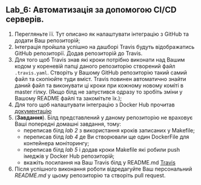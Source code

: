 
## Lab_6: Автоматизація за допомогою CI/CD серверів.

1. Перегляньте її. Тут описано як налаштувати інтеграцію з GitHub та додати Ваш репозиторій;
2. Інтеграція пройшла успішно на дашборі Travis будуть відображатись GitHub репозиторії. Додав репозиторій до Travis.
3. Для того щоб Travis знав які кроки потрібно виконати над Вашим кодом у кореневій папці даного репозиторію створений файл `.travis.yaml`. Створіть у Вашому GitHub репозиторію такий самий файл та скопіюйте туди вміст. Travis повинен автоматично знайти даний файл та виконувати ці кроки при кожному новому коміті в master гілку. (Якщо білд не запустився одразу то зробіть зміни у Вашому README файлі та закомітьте їх.);
4. Для того щоб налаштувати інтеграцію з Docker Hub прочитав [документацію](https://docs.travis-ci.com/user/docker/#pushing-a-docker-image-to-a-registry)
5. (**Завдання**). Білд представлений у даному репозиторію не враховує Ваші попередні домашні завдання, тому:
    - переписав білд _lab 2_ з використання кроків записаних у Makefile;
    - переписав білд _lab 4_ де Ви створювали ще один DockerFile для контейнера моніторингу;
    - переписав білд _lab 5_ і додав кроки Makefile які робили push імеджів у Docker Hub репозиторій;
    - вкажіть посилання на Ваш Travis білд у README.md [Travis](https://app.travis-ci.com/github/VitaliyKuz/vitaliy_kuz_ik_31_bygil)
6. Після успішного виконання роботи відредагуйте Ваш персональний _README.md_ у цьому репозиторію та створіть pull request.